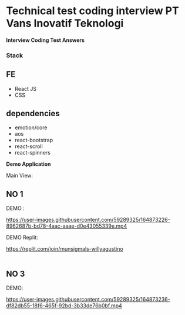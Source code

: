 # Technical test coding interview PT Vans Inovatif Teknologi

#### Interview Coding Test Answers

### Stack

## FE

- React JS
- CSS

## dependencies

- emotion/core
- aos
- react-bootstrap
- react-scroll
- react-spinners

**Demo Application**

Main View:

## NO 1
DEMO :


https://user-images.githubusercontent.com/59289325/164873226-8962687b-bd78-4aac-aaae-d0e43055339e.mp4



DEMO Replit:

https://replit.com/join/munsigmals-willyagustino
<br/>
<br/>
## NO 3
DEMO:


https://user-images.githubusercontent.com/59289325/164873236-df82db55-18f6-465f-92bd-3b33de76b0bf.mp4

